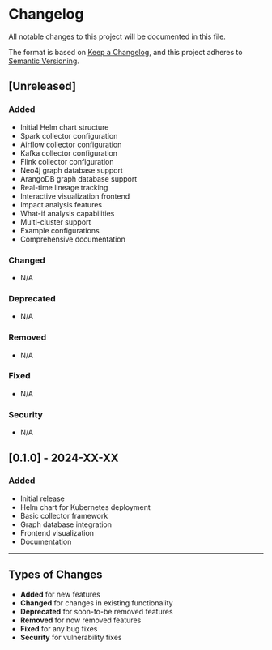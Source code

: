 # Changelog

All notable changes to this project will be documented in this file.

The format is based on [Keep a Changelog](https://keepachangelog.com/en/1.0.0/),
and this project adheres to [Semantic Versioning](https://semver.org/spec/v2.0.0.html).

## [Unreleased]

### Added
- Initial Helm chart structure
- Spark collector configuration
- Airflow collector configuration
- Kafka collector configuration
- Flink collector configuration
- Neo4j graph database support
- ArangoDB graph database support
- Real-time lineage tracking
- Interactive visualization frontend
- Impact analysis features
- What-if analysis capabilities
- Multi-cluster support
- Example configurations
- Comprehensive documentation

### Changed
- N/A

### Deprecated
- N/A

### Removed
- N/A

### Fixed
- N/A

### Security
- N/A

## [0.1.0] - 2024-XX-XX

### Added
- Initial release
- Helm chart for Kubernetes deployment
- Basic collector framework
- Graph database integration
- Frontend visualization
- Documentation

---

## Types of Changes

- **Added** for new features
- **Changed** for changes in existing functionality
- **Deprecated** for soon-to-be removed features
- **Removed** for now removed features
- **Fixed** for any bug fixes
- **Security** for vulnerability fixes
